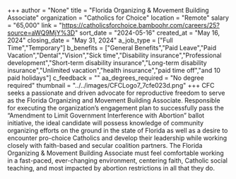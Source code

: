 +++
author = "None"
title = "Florida Organizing & Movement Building Associate"
organization = "Catholics for Choice"
location = "Remote"
salary = "65,000"
link = "https://catholicsforchoice.bamboohr.com/careers/25?source=aWQ9MjY%3D"
sort_date = "2024-05-16"
created_at = "May 16, 2024"
closing_date = "May 31, 2024"
a_job_type = ["Full Time","Temporary"]
b_benefits = ["General Benefits","Paid Leave","Paid Vacation","Dental","Vision","Sick time","Disability insurance","Professional development","Short-term disability insurance","Long-term disability insurance","Unlimited vacation","health insurance","paid time off","and 10 paid holidays"]
c_feedback = ""
aa_degrees_required = "No degree required"
thumbnail = "../../images/CFCLogo7_7cfe023d.png"
+++
CFC seeks a passionate and driven advocate for reproductive freedom to serve as the Florida Organizing and Movement Building Associate. Responsible for executing the organization’s engagement plan to successfully pass the “Amendment to Limit Government Interference with Abortion” ballot initiative, the ideal candidate will possess knowledge of community organizing efforts on the ground in the state of Florida as well as a desire to encounter pro-choice Catholics and develop their leadership while working closely with faith-based and secular coalition partners. The Florida Organizing & Movement Building Associate must feel comfortable working in a fast-paced, ever-changing environment, centering faith, Catholic social teaching, and most impacted by abortion restrictions in all that they do.